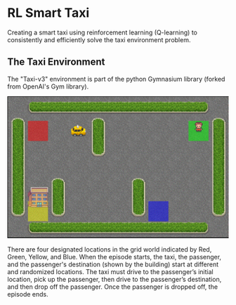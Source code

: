# RL Smart Taxi

Creating a smart taxi using reinforcement learning (Q-learning) to consistently and efficiently solve the taxi environment problem.

## The Taxi Environment

The "Taxi-v3" environment is part of the python Gymnasium library (forked from OpenAI's Gym library). 

<img src="images/taxi_env.png" width="700" />

There are four designated locations in the grid world indicated by Red, Green, Yellow, and Blue. When the episode starts, the taxi, the passenger, and the passenger's destination (shown by the building) start at different and randomized locations. The taxi must drive to the passenger’s initial location, pick up the passenger, then drive to the passenger’s destination, and then drop off the passenger. Once the passenger is dropped off, the episode ends. 
